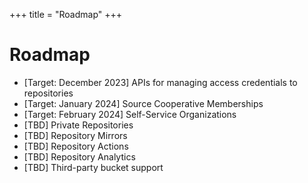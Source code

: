 +++
title = "Roadmap"
+++

# Roadmap

- [Target: December 2023] APIs for managing access credentials to repositories
- [Target: January 2024] Source Cooperative Memberships
- [Target: February 2024] Self-Service Organizations
- [TBD] Private Repositories
- [TBD] Repository Mirrors
- [TBD] Repository Actions
- [TBD] Repository Analytics
- [TBD] Third-party bucket support
